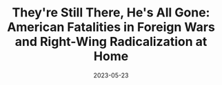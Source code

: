 ---
title: "They're Still There, He's All Gone: American Fatalities in Foreign Wars and Right-Wing Radicalization at Home"
collection: publications
permalink: /publication/2023-bib
date: 2023-05-23
venue: 'Briefings in bioinformatics'
paperurl: "/files/pdf/research/MPI-VGAE- protein–metabolite enzymatic reaction link learning by variational graph autoencoders.pdf"
link: 'https://academic.oup.com/bib/article/24/4/bbad189/7176311'
citation: "McAlexander, Richard J., Michael A. Rubin, and Rob Williams. FirstView. &quot;They're Still There, He's All Gone: American Fatalities in Foreign Wars and Right-Wing Radicalization at Home.&quot; <i>American Political Science Review</i>. doi:10.1017/S0003055423000904"
citation: "Wang, Cheng, Chuang Yuan, Yahui Wang, Ranran Chen, Yuying Shi, Tao Zhang, Fuzhong Xue, Gary J. Patti, Leyi Wei, and Qingzhen Hou. &quot;MPI-VGAE: protein–metabolite enzymatic reaction link learning by variational graph autoencoders.&quot; <i>Briefings in bioinformatics</i>. 24, no. 4 (2023): bbad189."
---